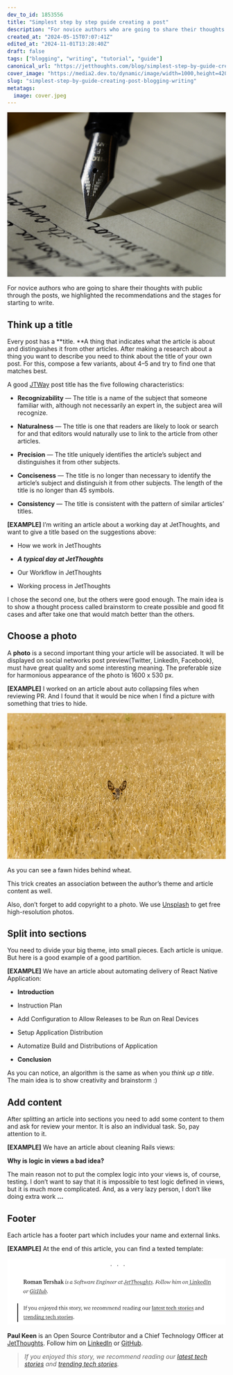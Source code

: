 ```yaml
---
dev_to_id: 1853556
title: "Simplest step by step guide creating a post"
description: "For novice authors who are going to share their thoughts with public through the posts, we..."
created_at: "2024-05-15T07:07:41Z"
edited_at: "2024-11-01T13:28:40Z"
draft: false
tags: ["blogging", "writing", "tutorial", "guide"]
canonical_url: "https://jetthoughts.com/blog/simplest-step-by-guide-creating-post-blogging-writing/"
cover_image: "https://media2.dev.to/dynamic/image/width=1000,height=420,fit=cover,gravity=auto,format=auto/https%3A%2F%2Fraw.githubusercontent.com%2Fjetthoughts%2Fjetthoughts.github.io%2Fmaster%2Fstatic%2Fassets%2Fimg%2Fblog%2Fsimplest-step-by-guide-creating-post-blogging-writing%2Ffile_0.jpeg"
slug: "simplest-step-by-guide-creating-post-blogging-writing"
metatags:
  image: cover.jpeg
---
```

![Photo by [Aaron Burden](https://unsplash.com/@aaronburden?utm_source=medium&utm_medium=referral) on [Unsplash](https://unsplash.com?utm_source=medium&utm_medium=referral)](file_0.jpeg)

For novice authors who are going to share their thoughts with public through the posts, we highlighted the recommendations and the stages for starting to write.

## Think up a title

Every post has a **title. **A thing that indicates what the article is about and distinguishes it from other articles. After making a research about a thing you want to describe you need to think about the title of your own post. For this, compose a few variants, about 4–5 and try to find one that matches best.

A good [JTWay](https://jtway.co/) post title has the five following characteristics:

* **Recognizability** — The title is a name of the subject that someone familiar with, although not necessarily an expert in, the subject area will recognize.

* **Naturalness** — The title is one that readers are likely to look or search for and that editors would naturally use to link to the article from other articles.

* **Precision** — The title uniquely identifies the article’s subject and distinguishes it from other subjects.

* **Conciseness** — The title is no longer than necessary to identify the article’s subject and distinguish it from other subjects. The length of the title is no longer than 45 symbols.

* **Consistency** — The title is consistent with the pattern of similar articles’ titles.

**[EXAMPLE]** I’m writing an article about a working day at JetThoughts, and want to give a title based on the suggestions above:

* How we work in JetThoughts

* ***A typical day at JetThoughts***

* Our Workflow in JetThoughts

* Working process in JetThoughts

I chose the second one, but the others were good enough. The main idea is to show a thought process called brainstorm to create possible and good fit cases and after take one that would match better than the others.

## Choose a photo

A **photo** is a second important thing your article will be associated. It will be displayed on social networks post preview(Twitter, LinkedIn, Facebook), must have great quality and some interesting meaning. The preferable size for harmonious appearance of the photo is 1600 x 530 px.

**[EXAMPLE]** I worked on an article about auto collapsing files when reviewing PR. And I found that it would be nice when I find a picture with something that tries to hide.

![Photo by [Hannes Wolf](https://unsplash.com/@hannes_wolf?utm_source=medium&utm_medium=referral) on [Unsplash](https://unsplash.com/?utm_source=medium&utm_medium=referral)](file_1.png)

As you can see a fawn hides behind wheat.

This trick creates an association between the author’s theme and article content as well.

Also, don’t forget to add copyright to a photo. We use [Unsplash](https://unsplash.com/?utm_source=medium&utm_medium=referral) to get free high-resolution photos.

## Split into sections

You need to divide your big theme, into small pieces. Each article is unique. But here is a good example of a good partition.

**[EXAMPLE]** We have an article about automating delivery of React Native Application:

* **Introduction**

* Instruction Plan

* Add Configuration to Allow Releases to be Run on Real Devices

* Setup Application Distribution

* Automatize Build and Distributions of Application

* **Conclusion**

As you can notice, an algorithm is the same as when you *think up a title*. The main idea is to show creativity and brainstorm :)

## Add content

After splitting an article into sections you need to add some content to them and ask for review your mentor. It is also an individual task. So, pay attention to it.

**[EXAMPLE]** We have an article about cleaning Rails views:

**Why is logic in views a bad idea?**

The main reason not to put the complex logic into your views is, of course, testing. I don’t want to say that it is impossible to test logic defined in views, but it is much more complicated. And, as a very lazy person, I don’t like doing extra work **…**

## Footer

Each article has a footer part which includes your name and external links.

**[EXAMPLE]** At the end of this article, you can find a texted template:

![[Roman Tershak’s](https://jtway.co/@rtershak) footer for an article about [cheap tests](https://jtway.co/cheap-tests-with-ghost-inspector-838140bdd4cc)](file_2.png)

**Paul Keen** is an Open Source Contributor and a Chief Technology Officer at [JetThoughts](https://www.jetthoughts.com). Follow him on [LinkedIn](https://www.linkedin.com/in/paul-keen/) or [GitHub](https://github.com/pftg).
>  *If you enjoyed this story, we recommend reading our [latest tech stories](https://jtway.co/latest) and [trending tech stories](https://jtway.co/trending).*
